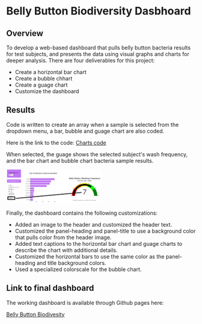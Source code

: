 # Belly Button Biodiversity Dasbhoard

## Overview
To develop a web-based dashboard that pulls belly button bacteria results for test subjects, and presents the data using visual graphs and charts for deeper analysis.
There are four deliverables for this project:
- Create a horizontal bar chart
- Create a bubble chhart
- Create a guage chart
- Customize the dashboard

## Results
Code is written to create an array when a sample is selected from the dropdown menu, a bar, bubble and guage chart are also coded.

Here is the link to the code: <a href = "charts.js">Charts code</a>

When selected, the guage shows the selected subject's wash frequency, and the bar chart and bubble chart bacteria sample results.

<img src="images/selected_id_display_guage.png" width="50%" height="20%">

Finally, the dashboard contains the following customizations:
- Added an image to the header and customized the header text.
- Customized the panel-heading and panel-title to use a background color that pulls color from the header image.
- Added text captions to the horizontal bar chart and guage charts to describe the chart with additional details.
- Customized the horizontal bars to use the same color as the panel-heading and title background colors.
- Used a specialized colorscale for the bubble chart.

## Link to final dashboard
The working dashboard is available through Github pages here:

<a href="https://teresawehmeier.github.io/plotlyDeploy/">Belly Button Biodivesity</a>
